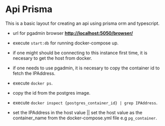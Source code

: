# Api Prisma

This is a basic layout for creating an api using prisma orm and typescript.

- url for pgadmin browser __<http://localhost:5050/browser/>__

- execute `start:db` for running docker-compose up.
- if one might should be connecting to this instance first time, it is necesary to get the host from docker.
- if one needs to use pgadmin, it is necesary to copy the container id to fetch the IPAddress.
- execute `docker ps`.
- copy the id from the postgres image.
- execute `docker inspect {postgres_container_id} | grep IPAddress`.
- set the IPAddress in the host value || set the host value as the container_name from the docker-compose.yml file
    e.g `pg_container`.
